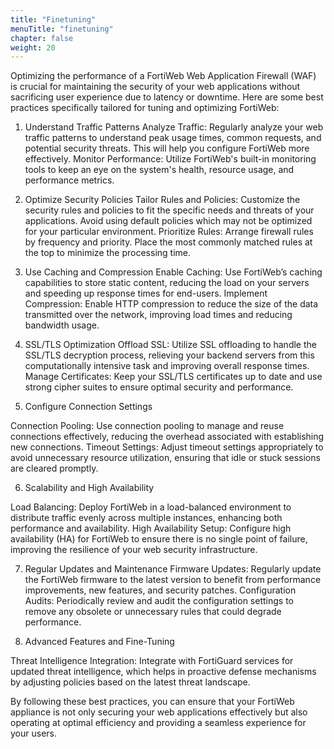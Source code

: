 ```yaml
---
title: "Finetuning"
menuTitle: "finetuning"
chapter: false
weight: 20
---
```


Optimizing the performance of a FortiWeb Web Application Firewall (WAF) is crucial for maintaining the security of your web applications without sacrificing user experience due to latency or downtime. Here are some best practices specifically tailored for tuning and optimizing FortiWeb:

1. Understand Traffic Patterns
Analyze Traffic: Regularly analyze your web traffic patterns to understand peak usage times, common requests, and potential security threats. This will help you configure FortiWeb more effectively.
Monitor Performance: Utilize FortiWeb's built-in monitoring tools to keep an eye on the system's health, resource usage, and performance metrics.

2. Optimize Security Policies
Tailor Rules and Policies: Customize the security rules and policies to fit the specific needs and threats of your applications. Avoid using default policies which may not be optimized for your particular environment.
Prioritize Rules: Arrange firewall rules by frequency and priority. Place the most commonly matched rules at the top to minimize the processing time.

3. Use Caching and Compression
Enable Caching: Use FortiWeb’s caching capabilities to store static content, reducing the load on your servers and speeding up response times for end-users.
Implement Compression: Enable HTTP compression to reduce the size of the data transmitted over the network, improving load times and reducing bandwidth usage.

4. SSL/TLS Optimization
Offload SSL: Utilize SSL offloading to handle the SSL/TLS decryption process, relieving your backend servers from this computationally intensive task and improving overall response times.
Manage Certificates: Keep your SSL/TLS certificates up to date and use strong cipher suites to ensure optimal security and performance.

5. Configure Connection Settings

Connection Pooling: Use connection pooling to manage and reuse connections effectively, reducing the overhead associated with establishing new connections.
Timeout Settings: Adjust timeout settings appropriately to avoid unnecessary resource utilization, ensuring that idle or stuck sessions are cleared promptly.

6. Scalability and High Availability

Load Balancing: Deploy FortiWeb in a load-balanced environment to distribute traffic evenly across multiple instances, enhancing both performance and availability.
High Availability Setup: Configure high availability (HA) for FortiWeb to ensure there is no single point of failure, improving the resilience of your web security infrastructure.

7. Regular Updates and Maintenance
Firmware Updates: Regularly update the FortiWeb firmware to the latest version to benefit from performance improvements, new features, and security patches.
Configuration Audits: Periodically review and audit the configuration settings to remove any obsolete or unnecessary rules that could degrade performance.


8. Advanced Features and Fine-Tuning

Threat Intelligence Integration: Integrate with FortiGuard services for updated threat intelligence, which helps in proactive defense mechanisms by adjusting policies based on the latest threat landscape.


By following these best practices, you can ensure that your FortiWeb appliance is not only securing your web applications effectively but also operating at optimal efficiency and providing a seamless experience for your users.